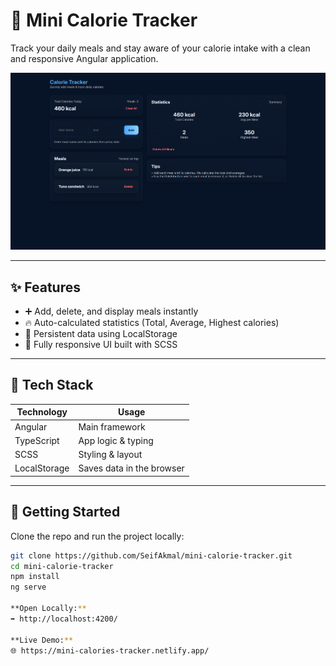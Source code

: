 # 🥗 Mini Calorie Tracker

Track your daily meals and stay aware of your calorie intake with a clean and responsive Angular application.

![App Screenshot](public/web-page.png)

---

## ✨ Features

- ➕ Add, delete, and display meals instantly
- 🔥 Auto-calculated statistics (Total, Average, Highest calories)
- 💾 Persistent data using LocalStorage
- 📱 Fully responsive UI built with SCSS

---

## 🧰 Tech Stack

| Technology | Usage |
|------------|-------|
| Angular    | Main framework |
| TypeScript | App logic & typing |
| SCSS       | Styling & layout |
| LocalStorage | Saves data in the browser |

---

## 🚀 Getting Started

Clone the repo and run the project locally:

```bash
git clone https://github.com/SeifAkmal/mini-calorie-tracker.git
cd mini-calorie-tracker
npm install
ng serve

**Open Locally:**  
➡️ http://localhost:4200/

**Live Demo:**  
🌐 https://mini-calories-tracker.netlify.app/




